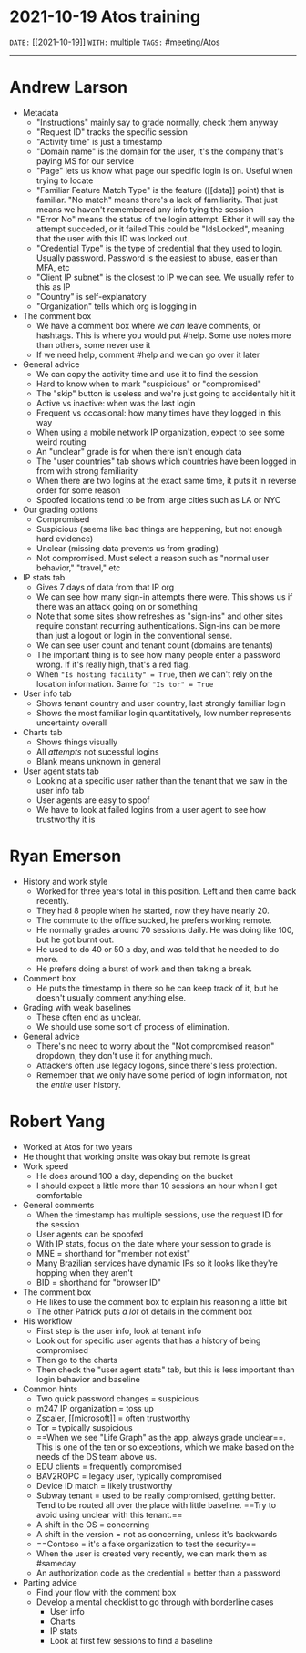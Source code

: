 # 2021-10-19 Atos training
`DATE:` [[2021-10-19]]
`WITH:` multiple
`TAGS:` #meeting/Atos

---
# Andrew Larson
- Metadata
	- "Instructions" mainly say to grade normally, check them anyway
	- "Request ID" tracks the specific session
	- "Activity time" is just a timestamp
	- "Domain name" is the domain for the user, it's the company that's paying MS for our service
	- "Page" lets us know what page our specific login is on. Useful when trying to locate
	- "Familiar Feature Match Type" is the feature ([[data]] point) that is familiar. "No match" means there's a lack of familiarity. That just means we haven't remembered any info tying the session 
	- "Error No" means the status of the login attempt. Either it will say the attempt succeded, or it failed.This could be "IdsLocked", meaning that the user with this ID was locked out.
	- "Credential Type" is the type of credential that they used to login. Usually password. Password is the easiest to abuse, easier than MFA, etc
	- "Client IP subnet" is the closest to IP we can see. We usually refer to this as IP
	- "Country" is self-explanatory
	- "Organization" tells which org is logging in
- The comment box
	- We have a comment box where we *can* leave comments, or hashtags. This is where you would put \#help. Some use notes more than others, some never use it
	- If we need help, comment \#help and we can go over it later
- General advice
	- We can copy the activity time and use it to find the session
	- Hard to know when to mark "suspicious" or "compromised"
	- The "skip" button is useless and we're just going to accidentally hit it
	- Active vs inactive: when was the last login
	- Frequent vs occasional: how many times have they logged in this way
	- When using a mobile network IP organization, expect to see some weird routing
	- An "unclear" grade is for when there isn't enough data
	- The "user countries" tab shows which countries have been logged in from with strong familiarity
	- When there are two logins at the exact same time, it puts it in reverse order for some reason
	- Spoofed locations tend to be from large cities such as LA or NYC
- Our grading options
	- Compromised
	- Suspicious (seems like bad things are happening, but not enough hard evidence)
	- Unclear (missing data prevents us from grading)
	- Not compromised. Must select a reason such as "normal user behavior," "travel," etc
- IP stats tab
	- Gives 7 days of data from that IP org
	- We can see how many sign-in attempts there were. This shows us if there was an attack going on or something
	- Note that some sites show refreshes as "sign-ins" and other sites require constant recurring authentications. Sign-ins can be more than just a logout or login in the conventional sense.
	- We can see user count and tenant count (domains are tenants)
	- The important thing is to see how many people enter a password wrong. If it's really high, that's a red flag.
	- When `"Is hosting facility" = True`, then we can't rely on the location information. Same for `"Is tor" = True`
- User info tab
	- Shows tenant country and user country, last strongly familiar login
	- Shows the most familiar login quantitatively, low number represents uncertainty overall
- Charts tab
	- Shows things visually
	- All *attempts* not sucessful logins
	- Blank means unknown in general
- User agent stats tab
	- Looking at a specific user rather than the tenant that we saw in the user info tab
	- User agents are easy to spoof
	- We have to look at failed logins from a user agent to see how trustworthy it is

# Ryan Emerson
- History and work style
	- Worked for three years total in this position. Left and then came back recently.
	- They had 8 people when he started, now they have nearly 20.
	- The commute to the office sucked, he prefers working remote.
	- He normally grades around 70 sessions daily. He was doing like 100, but he got burnt out. 
	- He used to do 40 or 50 a day, and was told that he needed to do more.
	- He prefers doing a burst of work and then taking a break.
- Comment box
	- He puts the timestamp in there so he can keep track of it, but he doesn't usually comment anything else.
- Grading with weak baselines
	- These often end as unclear. 
	- We should use some sort of process of elimination.
- General advice
	- There's no need to worry about the "Not compromised reason" dropdown, they don't use it for anything much.
	- Attackers often use legacy logons, since there's less protection.
	- Remember that we only have some period of login information, not the *entire* user history.

# Robert Yang
- Worked at Atos for two years
- He thought that working onsite was okay but remote is great
- Work speed
	- He does around 100 a day, depending on the bucket
	- I should expect a little more than 10 sessions an hour when I get comfortable
- General comments
	- When the timestamp has multiple sessions, use the request ID for the session
	- User agents can be spoofed
	- With IP stats, focus on the date where your session to grade is
	- MNE = shorthand for "member not exist"
	- Many Brazilian services have dynamic IPs so it looks like they're hopping when they aren't
	- BID = shorthand for "browser ID"
- The comment box
	- He likes to use the comment box to explain his reasoning a little bit
	- The other Patrick puts *a lot* of details in the comment box
- His workflow
	- First step is the user info, look at tenant info
	- Look out for specific user agents that has a history of being compromised
	- Then go to the charts
	- Then check the "user agent stats" tab, but this is less important than login behavior and baseline
- Common hints
	- Two quick password changes = suspicious
	- m247 IP organization = toss up
	- Zscaler, [[microsoft]] = often trustworthy
	- Tor = typically suspicious
	- ==When we see "Life Graph" as the app, always grade unclear==. This is one of the ten or so exceptions, which we make based on the needs of the DS team above us. 
	- EDU clients  = frequently compromised
	- BAV2ROPC = legacy user, typically compromised
	- Device ID match = likely trustworthy
	- Subway tenant = used to be really compromised, getting better. Tend to be routed all over the place with little baseline. ==Try to avoid using unclear with this tenant.== 
	- A shift in the OS = concerning
	- A shift in the version = not as concerning, unless it's backwards
	- ==Contoso = it's a fake organization to test the security==
	- When the user is created very recently, we can mark them as \#sameday 
	- An authorization code as the credential = better than a password
- Parting advice
	- Find your flow with the comment box
	- Develop a mental checklist to go through with borderline cases
		- User info
		- Charts
		- IP stats
		- Look at first few sessions to find a baseline